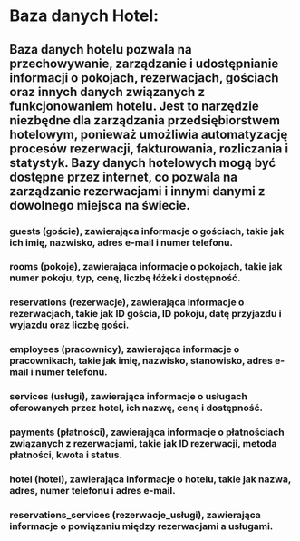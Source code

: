 # Baza danych Hotel:

## Baza danych hotelu pozwala na przechowywanie, zarządzanie i udostępnianie informacji o pokojach, rezerwacjach, gościach oraz innych danych związanych z funkcjonowaniem hotelu. Jest to narzędzie niezbędne dla zarządzania przedsiębiorstwem hotelowym, ponieważ umożliwia automatyzację procesów rezerwacji, fakturowania, rozliczania i statystyk. Bazy danych hotelowych mogą być dostępne przez internet, co pozwala na zarządzanie rezerwacjami i innymi danymi z dowolnego miejsca na świecie.

### guests (goście), zawierająca informacje o gościach, takie jak ich imię, nazwisko, adres e-mail i numer telefonu.
### rooms (pokoje), zawierająca informacje o pokojach, takie jak numer pokoju, typ, cenę, liczbę łóżek i dostępność.
### reservations (rezerwacje), zawierająca informacje o rezerwacjach, takie jak ID gościa, ID pokoju, datę przyjazdu i wyjazdu oraz liczbę gości.
### employees (pracownicy), zawierająca informacje o pracownikach, takie jak imię, nazwisko, stanowisko, adres e-mail i numer telefonu.
### services (usługi), zawierająca informacje o usługach oferowanych przez hotel, ich nazwę, cenę i dostępność.
### payments (płatności), zawierająca informacje o płatnościach związanych z rezerwacjami, takie jak ID rezerwacji, metoda płatności, kwota i status.
### hotel (hotel), zawierająca informacje o hotelu, takie jak nazwa, adres, numer telefonu i adres e-mail.
### reservations_services (rezerwacje_usługi), zawierająca informacje o powiązaniu między rezerwacjami a usługami.

